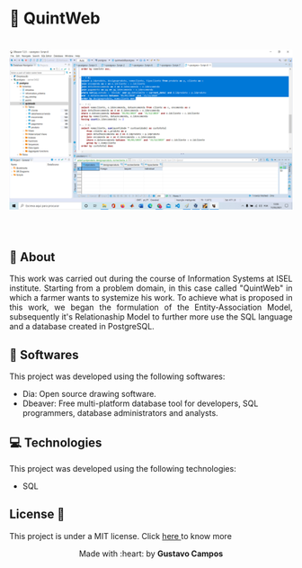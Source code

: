 # :seedling: QuintWeb
<h1 align="center">
      <img alt="QuintWeb" src="Fase.2-SI2021si-G01/Images/layout.png" width="1000px" />
</h1>

<br>


## :page_with_curl: About
<p align="justify">This work was carried out during the course of Information Systems at ISEL institute. Starting from a problem domain, in this case called "QuintWeb" in which a farmer wants to systemize his work. To achieve what is proposed in this work, we began the formulation of the Entity-Association Model, subsequently it's Relationaship Model to further more use the SQL language and a database created in PostgreSQL.</p>



## 🧪 Softwares

This project was developed using the following softwares:
- Dia: Open source drawing software.
- Dbeaver: Free multi-platform database tool for developers, SQL programmers, database administrators and analysts.


## :computer: Technologies

This project was developed using the following technologies:

- SQL


## License 📝 

This project is under a MIT license. Click <a  href="https://github.com/gustavodev1998/QuintWeb/blob/main/LICENSE"> here </a> to know more

<p align="center">Made with :heart: by <strong>Gustavo Campos</strong></p>
